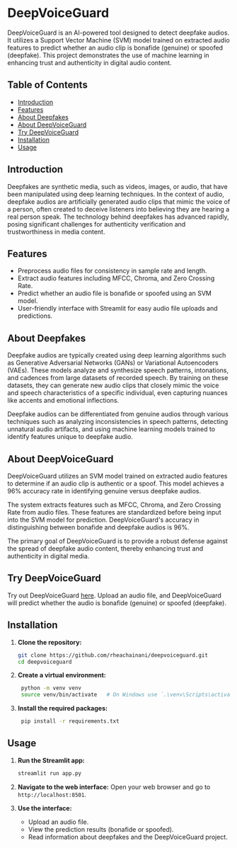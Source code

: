 # DeepVoiceGuard

DeepVoiceGuard is an AI-powered tool designed to detect deepfake audios. It utilizes a Support Vector Machine (SVM) model trained on extracted audio features to predict whether an audio clip is bonafide (genuine) or spoofed (deepfake). This project demonstrates the use of machine learning in enhancing trust and authenticity in digital audio content.

## Table of Contents

- [Introduction](#introduction)
- [Features](#features)
- [About Deepfakes](#about-deepfakes)
- [About DeepVoiceGuard](#about-deepvoiceguard)
- [Try DeepVoiceGuard](#try-deepvoiceguard)
- [Installation](#installation)
- [Usage](#usage)

## Introduction

Deepfakes are synthetic media, such as videos, images, or audio, that have been manipulated using deep learning techniques. In the context of audio, deepfake audios are artificially generated audio clips that mimic the voice of a person, often created to deceive listeners into believing they are hearing a real person speak. The technology behind deepfakes has advanced rapidly, posing significant challenges for authenticity verification and trustworthiness in media content.

## Features

- Preprocess audio files for consistency in sample rate and length.
- Extract audio features including MFCC, Chroma, and Zero Crossing Rate.
- Predict whether an audio file is bonafide or spoofed using an SVM model.
- User-friendly interface with Streamlit for easy audio file uploads and predictions.

## About Deepfakes

Deepfake audios are typically created using deep learning algorithms such as Generative Adversarial Networks (GANs) or Variational Autoencoders (VAEs). These models analyze and synthesize speech patterns, intonations, and cadences from large datasets of recorded speech. By training on these datasets, they can generate new audio clips that closely mimic the voice and speech characteristics of a specific individual, even capturing nuances like accents and emotional inflections.

Deepfake audios can be differentiated from genuine audios through various techniques such as analyzing inconsistencies in speech patterns, detecting unnatural audio artifacts, and using machine learning models trained to identify features unique to deepfake audio.

## About DeepVoiceGuard

DeepVoiceGuard utilizes an SVM model trained on extracted audio features to determine if an audio clip is authentic or a spoof. This model achieves a 96% accuracy rate in identifying genuine versus deepfake audios.

The system extracts features such as MFCC, Chroma, and Zero Crossing Rate from audio files. These features are standardized before being input into the SVM model for prediction. DeepVoiceGuard's accuracy in distinguishing between bonafide and deepfake audios is 96%.

The primary goal of DeepVoiceGuard is to provide a robust defense against the spread of deepfake audio content, thereby enhancing trust and authenticity in digital media.
## Try DeepVoiceGuard

Try out DeepVoiceGuard [here](https://deepvoiceguard.streamlit.app/). Upload an audio file, and DeepVoiceGuard will predict whether the audio is bonafide (genuine) or spoofed (deepfake).

## Installation

1. **Clone the repository:**
   ```sh
   git clone https://github.com/rheachainani/deepvoiceguard.git
   cd deepvoiceguard
2. **Create a virtual environment:**
   ```sh
    python -m venv venv
    source venv/bin/activate   # On Windows use `.\venv\Scripts\activate`
3. **Install the required packages:**
   ```sh
    pip install -r requirements.txt

## Usage

1. **Run the Streamlit app:**
   ```sh
   streamlit run app.py
   ```

2. **Navigate to the web interface:**
   Open your web browser and go to `http://localhost:8501`.

3. **Use the interface:**
   - Upload an audio file.
   - View the prediction results (bonafide or spoofed).
   - Read information about deepfakes and the DeepVoiceGuard project.
